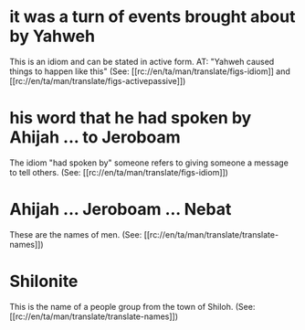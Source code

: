 # it was a turn of events brought about by Yahweh

This is an idiom and can be stated in active form. AT: "Yahweh caused things to happen like this" (See: [[rc://en/ta/man/translate/figs-idiom]] and [[rc://en/ta/man/translate/figs-activepassive]])

# his word that he had spoken by Ahijah ... to Jeroboam

The idiom "had spoken by" someone refers to giving someone a message to tell others. (See: [[rc://en/ta/man/translate/figs-idiom]])

# Ahijah ... Jeroboam ... Nebat

These are the names of men. (See: [[rc://en/ta/man/translate/translate-names]])

# Shilonite

This is the name of a people group from the town of Shiloh. (See: [[rc://en/ta/man/translate/translate-names]])

